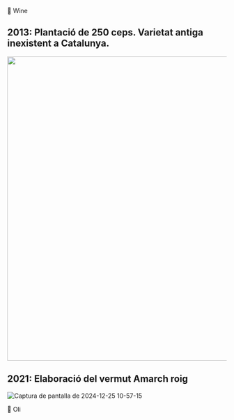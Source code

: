 🍷 Wine

## 2013: Plantació de 250 ceps. Varietat antiga inexistent a Catalunya.

<img src="https://github.com/user-attachments/assets/cfdb98b2-99fc-4222-a6db-433c22833492" width="700">

## 2021: Elaboració del vermut Amarch roig

![Captura de pantalla de 2024-12-25 10-57-15](https://github.com/user-attachments/assets/28dbcd82-8350-42d9-abf4-7d3d05764e52)




:blossom: Oli




